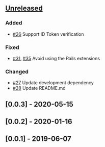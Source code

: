 ## [Unreleased]

### Added

- [#26](https://github.com/nhosoya/omniauth-apple/pull/26) Support ID Token verification

### Fixed

- [#31](https://github.com/nhosoya/omniauth-apple/pull/31), [#35](https://github.com/nhosoya/omniauth-apple/pull/35) Avoid using the Rails extensions

### Changed

- [#27](https://github.com/nhosoya/omniauth-apple/pull/27) Update development dependency 
- [#28](https://github.com/nhosoya/omniauth-apple/pull/28) Update README.md

## [0.0.3] - 2020-05-15

## [0.0.2] - 2020-01-16

## [0.0.1] - 2019-06-07

[Unreleased]: https://github.com/nhosoya/omniauth-apple/compare/v0.0.3...master
